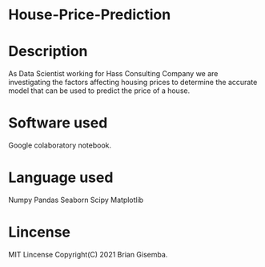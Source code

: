 # House-Price-Prediction
# Description
As Data Scientist working for Hass Consulting Company we are investigating the factors affecting housing prices to determine the accurate model that can be used to predict the price of a house.

# Software used
Google colaboratory notebook.
# Language used
Numpy
Pandas
Seaborn 
Scipy
Matplotlib
# Lincense
MIT Lincense Copyright(C) 2021 Brian Gisemba.
